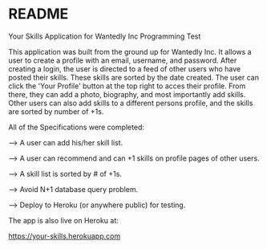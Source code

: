 # README
Your Skills Application for Wantedly Inc Programming Test

This application was built from the ground up for Wantedly Inc. It allows a user to create a profile with an email, username, and password. After creating a login, the user is directed to a feed of other users who have posted their skills. These skills are sorted by the date created. The user can click the 'Your Profile' button at the top right to acces their profile. From there, they can add a photo, biography, and most importantly add skills. Other users can also add skills to a different persons profile, and the skills are sorted by number of +1s. 


All of the Specifications were completed:

--> A user can add his/her skill list.

--> A user can recommend and can +1 skills on profile pages of other users.

--> A skill list is sorted by # of +1s.

--> Avoid N+1 database query problem.

--> Deploy to Heroku (or anywhere public) for testing.


The app is also live on Heroku at:

https://your-skills.herokuapp.com
